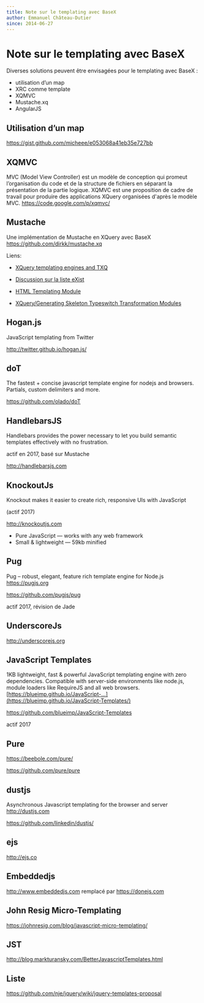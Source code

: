 ```yaml
---
title: Note sur le templating avec BaseX
author: Emmanuel Château-Dutier
since: 2014-06-27
---
```


# Note sur le templating avec BaseX

Diverses solutions peuvent être envisagées pour le templating avec BaseX :
- utilisation d’un map
- XRC comme template
- XQMVC
- Mustache.xq
- AngularJS

## Utilisation d’un map

https://gist.github.com/micheee/e053068a41eb35e727bb

## XQMVC

MVC (Model View Controller) est un modèle de conception qui promeut l’organisation du code et de la structure de fichiers en séparant la présentation de la partie logique. XQMVC est une proposition de cadre de travail pour produire des applications XQuery organisées d'après le modèle MVC.
https://code.google.com/p/xqmvc/

## Mustache

Une implémentation de Mustache en XQuery avec BaseX
https://github.com/dirkk/mustache.xq


Liens:

- [XQuery templating engines and TXQ](http://cubeb.blogspot.fr/2012/11/xquery-templating-engines-and-txq.html)

- [Discussion sur la liste eXist](http://exist.2174344.n4.nabble.com/eXist-MVC-and-separating-XHTML-templates-from-XQuery-code-td3460892.html#a3500028)

- [HTML Templating Module](http://exist-db.org/exist/apps/doc/templating.xml)

- [XQuery/Generating Skeleton Typeswitch Transformation Modules](http://en.wikibooks.org/wiki/XQuery/Generating_Skeleton_Typeswitch_Transformation_Modules)

## Hogan.js

JavaScript templating from Twitter

http://twitter.github.io/hogan.js/

## doT

The fastest + concise javascript template engine for nodejs and browsers. Partials, custom delimiters and more. 

https://github.com/olado/doT

## HandlebarsJS

Handlebars provides the power necessary to let you build semantic templates effectively with no frustration.

actif en 2017, basé sur Mustache

http://handlebarsjs.com

## KnockoutJs

Knockout makes it easier to create rich, responsive UIs with JavaScript

(actif 2017)

http://knockoutjs.com

- Pure JavaScript — works with any web framework
- Small & lightweight — 59kb minified

## Pug

Pug – robust, elegant, feature rich template engine for Node.js https://pugjs.org

https://github.com/pugjs/pug

actif 2017, révision de Jade

## UnderscoreJs

http://underscorejs.org

## JavaScript Templates

1KB lightweight, fast & powerful JavaScript templating engine with zero dependencies. Compatible with server-side environments like node.js, module loaders like RequireJS and all web browsers. [https://blueimp.github.io/JavaScript-…](https://blueimp.github.io/JavaScript-Templates/)

https://github.com/blueimp/JavaScript-Templates

actif 2017

## Pure

https://beebole.com/pure/

https://github.com/pure/pure

## dustjs

Asynchronous Javascript templating for the browser and server http://dustjs.com

https://github.com/linkedin/dustjs/

## ejs

http://ejs.co

## Embeddedjs

http://www.embeddedjs.com remplacé par https://donejs.com

## John Resig Micro-Templating

https://johnresig.com/blog/javascript-micro-templating/

## JST

http://blog.markturansky.com/BetterJavascriptTemplates.html

## Liste

https://github.com/nje/jquery/wiki/jquery-templates-proposal